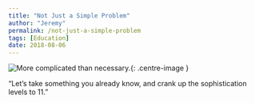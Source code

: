 ```yaml
---
title: "Not Just a Simple Problem"
author: "Jeremy"
permalink: /not-just-a-simple-problem
tags: [Education]
date: 2018-08-06
---
```


![More complicated than necessary.](https://res.cloudinary.com/dh3hm8pb7/image/upload/c_scale,q_auto,w_600/v1532278836/MoreComplicated.png){: .centre-image }

“Let’s take something you already know, and crank up the sophistication levels to 11.”
